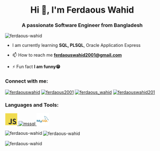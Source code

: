 <h1 align="center">Hi 👋, I'm Ferdaous Wahid</h1>
<h3 align="center">A passionate Software Engineer from Bangladesh</h3>

<p align="left"> <img src="https://komarev.com/ghpvc/?username=ferdaous-wahid&label=Profile%20views&color=0e75b6&style=flat" alt="ferdaous-wahid" /> </p>

- I am currently learning **SQL, PLSQL**, Oracle Application Express

- 📫 How to reach me **ferdaouswahid2001@gmail.com**

- ⚡ Fun fact **I am funny😁**

<h3 align="left">Connect with me:</h3>
<p align="left">
<a href="https://linkedin.com/in/ferdaouswahid" target="blank"><img align="center" src="https://raw.githubusercontent.com/rahuldkjain/github-profile-readme-generator/master/src/images/icons/Social/linked-in-alt.svg" alt="ferdaouswahid" height="30" width="40" /></a>
<a href="https://fb.com/ferdaous2001" target="blank"><img align="center" src="https://raw.githubusercontent.com/rahuldkjain/github-profile-readme-generator/master/src/images/icons/Social/facebook.svg" alt="ferdaous2001" height="30" width="40" /></a>
<a href="https://instagram.com/ferdaous_wahid" target="blank"><img align="center" src="https://raw.githubusercontent.com/rahuldkjain/github-profile-readme-generator/master/src/images/icons/Social/instagram.svg" alt="ferdaous_wahid" height="30" width="40" /></a>
<a href="https://www.hackerrank.com/ferdaouswahid201" target="blank"><img align="center" src="https://raw.githubusercontent.com/rahuldkjain/github-profile-readme-generator/master/src/images/icons/Social/hackerrank.svg" alt="ferdaouswahid201" height="30" width="40" /></a>
</p>

<h3 align="left">Languages and Tools:</h3>
<p align="left"> <a href="https://developer.mozilla.org/en-US/docs/Web/JavaScript" target="_blank" rel="noreferrer"> <img src="https://raw.githubusercontent.com/devicons/devicon/master/icons/javascript/javascript-original.svg" alt="javascript" width="40" height="40"/> </a> <a href="https://www.microsoft.com/en-us/sql-server" target="_blank" rel="noreferrer"> <img src="https://www.svgrepo.com/show/303229/microsoft-sql-server-logo.svg" alt="mssql" width="40" height="40"/> </a> <a href="https://www.mysql.com/" target="_blank" rel="noreferrer"> <img src="https://raw.githubusercontent.com/devicons/devicon/master/icons/mysql/mysql-original-wordmark.svg" alt="mysql" width="40" height="40"/> </a> </p>

<p><img align="left" src="https://github-readme-stats.vercel.app/api/top-langs?username=ferdaous-wahid&show_icons=true&locale=en&layout=compact" alt="ferdaous-wahid" /></p>

<p>&nbsp;<img align="center" src="https://github-readme-stats.vercel.app/api?username=ferdaous-wahid&show_icons=true&locale=en" alt="ferdaous-wahid" /></p>

<p><img align="center" src="https://github-readme-streak-stats.herokuapp.com/?user=ferdaous-wahid&" alt="ferdaous-wahid" /></p>
